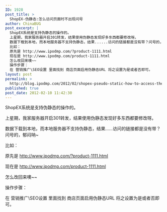 ```yaml
---
ID: 1928
post_title: >
  ShopEX-伪静态:怎么访问页面时不出现问号
author: ChinaBUG
post_excerpt: |
  ShopEX系统是支持伪静态的操作的。
  上星期，我家服务器开启301转发，结果使用伪静态发现好多东西都要修改呀。
  数据下载到本地，而本地服务器不支持伪静态，结果......访问的链接都是没有带？问号的，郁闷呐~
  比如：
  原先是 http://www.ipodmp.com/?product-1111.html
  现在是 http://www.ipodmp.com/product-1111.html
  怎么改回来噢~~
  操作步骤：
  在 营销推广\SEO设置 里面找到 商店页面启用伪静态URL 将之设置为是或者否即可。
layout: post
permalink: >
  http://blog.ipodmp.com/2012/02/shopex-pseudo-static-how-to-access-the-page-does-not-appear-a-question-mark.html
published: true
post_date: 2012-02-10 11:42:30
---
```

ShopEX系统是支持伪静态的操作的。

上星期，我家服务器开启301转发，结果使用伪静态发现好多东西都要修改呀。

数据下载到本地，而本地服务器不支持伪静态，结果......访问的链接都是没有带？问号的，郁闷呐~

比如：

原先是 http://www.ipodmp.com/?product-1111.html

现在是 http://www.ipodmp.com/product-1111.html

怎么改回来噢~~

操作步骤：

在 营销推广\SEO设置 里面找到 商店页面启用伪静态URL 将之设置为是或者否即可。